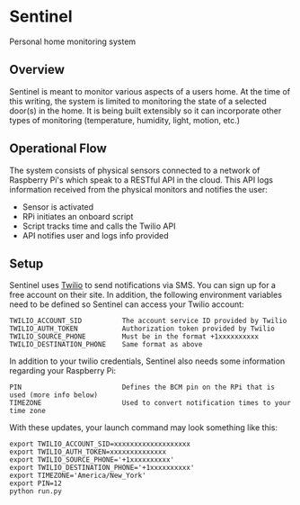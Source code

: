 # Sentinel
Personal home monitoring system

## Overview
Sentinel is meant to monitor various aspects of a users home. At the time of this writing, the system is limited to monitoring the state of a selected door(s) in the home. It is being built extensibly so it can incorporate other types of monitoring (temperature, humidity, light, motion, etc.)

## Operational Flow
The system consists of physical sensors connected to a network of Raspberry Pi's which speak to a RESTful API in the cloud. This API logs information received from the physical monitors and notifies the user:

 * Sensor is activated
 * RPi initiates an onboard script
 * Script tracks time and calls the Twilio API
 * API notifies user and logs info provided

## Setup
Sentinel uses [Twilio](https://www.twilio.com/sms) to send notifications via SMS. You can sign up for a free account on their site. In addition, the following environment variables need to be defined so Sentinel can access your Twilio account:

```
TWILIO_ACCOUNT_SID          The account service ID provided by Twilio
TWILIO_AUTH_TOKEN           Authorization token provided by Twilio
TWILIO_SOURCE_PHONE         Must be in the format +1xxxxxxxxxx
TWILIO_DESTINATION_PHONE    Same format as above
```

In addition to your twilio credentials, Sentinel also needs some information regarding your Raspberry Pi:
```
PIN                         Defines the BCM pin on the RPi that is used (more info below)
TIMEZONE                    Used to convert notification times to your time zone
```

With these updates, your launch command may look something like this:

```
export TWILIO_ACCOUNT_SID=xxxxxxxxxxxxxxxxxxx
export TWILIO_AUTH_TOKEN=xxxxxxxxxxxxxx
export TWILIO_SOURCE_PHONE='+1xxxxxxxxxx'
export TWILIO_DESTINATION_PHONE='+1xxxxxxxxxx'
export TIMEZONE='America/New_York'
export PIN=12
python run.py
```

